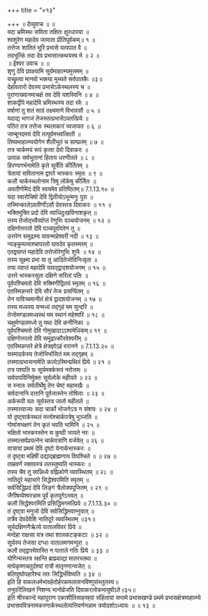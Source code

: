 +++
title = "०१३"

+++
॥ देव्युवाच ॥ ॥  
यदा भ्रमिस्थः सविता तक्षितः क्षुरधारया ॥  
श्वशुरेण महादेव जामाता प्रीतिपूर्वकम्॥ १ ॥  
तत्तेजः शातितं भूरि प्रभासे यत्पपात वै ॥  
तदभूत्किं तदा देव प्रभासात्कथयस्व मे ॥ २ ॥  
॥ ईश्वर उवाच ॥ ॥  
शृणु देवि प्रवक्ष्यामि सूर्यमाहात्म्यमुत्तमम् ॥  
यच्छ्रुत्वा मानवो भक्त्या मुच्यते सर्वपातकैः ॥३॥  
देहावतारो देवस्य प्रभासेऽर्कस्थलस्य च ॥  
पुराणाख्यानमाचक्षे तव देवि यशस्विनि ॥ ४ ॥  
शाकद्वीपे महादेवि भ्रमिस्थस्य तदा रवेः ॥  
वर्षाणां तु शतं साग्रं तक्ष्यमाणे विभावसौ ॥ ५ ॥  
यदाद्य भागजं तेजस्तत्प्रभासेऽपतत्प्रिये ॥  
पतितं तत्र तत्तेजः स्थलाकारं व्यजायत ॥ ६ ॥  
जाम्बूनदमयं देवि तत्पूर्वमभवत्क्षितौ ॥  
तिष्यमाहात्म्ययोगेन शैलीभूतं च साम्प्रतम् ॥ ७ ॥  
तत्र चार्कमयं रूपं कृत्वा देवो दिवाकरः ॥  
उत्पन्नः सर्वभूतानां हिताय धरणीतले ॥ ८ ॥  
हिरण्यगर्भनामेति कृते सूर्येति कीर्तितम् ॥  
त्रेतायां सवितानाम द्वापरे भास्करः स्मृतः ॥ ९ ॥  
कलौ चार्कस्थलोनाम त्रिषु लोकेषु कीर्तितः ॥  
अवतीर्णमिदं देवि स्वयमेव प्रतिष्ठितम्॥ 7.1.13.१० ॥  
यदा स्वारोचिषो देवि द्वितीयोऽभून्मनुः पुरा ॥  
तस्मिन्कालेऽवतीर्णोऽसौ देवस्तत्र दिवाकरः ॥ ११ ॥  
भक्तिमुक्ति प्रदो देवि व्याधिदुःखविनाशकृत् ॥  
तस्य तेजोद्भवैर्व्याप्तं रेणुभिः पञ्चयोजनम् ॥ १२ ॥  
दक्षिणोत्तरतो देवि पञ्चपूर्वापरेण तु ॥  
उत्तरेण समुद्रस्य यावन्माहेश्वरी नदी ॥ १३ ॥  
न्यङ्कुमत्याश्चापरतो यावदेव कृतस्मरम् ॥  
एतद्व्याप्तं महादेवि तत्तेजोरेणुभिः शुभैः ॥ १४ ॥  
तस्य सूक्ष्मा प्रभा या तु आदितेजोविनिःसृता ॥  
तया व्याप्तं महादेवि यावद्द्वादशयोजनम् ॥ १५ ॥  
उत्तरे भास्करसुता दक्षिणे सरितां पतिः ॥  
पूर्वपश्चिमतो देवि रुक्मिणीद्वितयं स्मृतम् ॥ १६ ॥  
एतस्मिन्नन्तरे देवि सौरं तेजः प्रसर्प्पितम् ॥  
तेन पावित्र्यमानीतं क्षेत्रं द्वादशयोजनम् ॥ १७ ॥  
तस्य मध्यस्य यन्मध्यं तद्गृहं मम सुन्दरि ॥  
तेजोमण्डलमध्यस्थं मम स्थानं महेश्वरि ॥ १८ ॥  
चक्षुर्मण्डलमध्ये तु यथा देवि कनीनिका ॥  
पूर्वपश्चिमतो देवि गोमुखादाऽऽश्वमेधिकम्॥ १९ ॥  
दक्षिणोत्तरतो देवि समुद्रात्कौरवेश्वरीम् ॥  
एतस्मिन्नन्तरे क्षेत्रे क्षेत्रज्ञोऽहं वरानने ॥ 7.1.13.२० ॥  
यस्मादर्कस्य तेजोभिर्भासितं मम तद्गृहम् ॥  
तस्मात्प्रभासनामेति कल्पेऽस्मिन्प्रथितं प्रिये ॥ २१ ॥  
तत्र पश्यति यः सूर्यमर्क्करूपं नरोत्तमः ॥  
सर्वपापविनिर्मुक्तः सूर्यलोके महीयते ॥ २२ ॥  
स स्नातः सर्वतीर्थेषु तेन चेष्टं महामखैः ॥  
सर्वदानानि दत्तानि पूर्वजास्तेन तोषिताः ॥ २३ ॥  
अर्करूपी यतः सूर्यस्तत्र जातो महीतले ॥  
तस्मात्त्याज्यः सदा चार्को भोजनेऽत्र न संशयः ॥ २४ ॥  
यो दृष्ट्वार्कस्थलं मर्त्त्यश्चार्कपत्रेषु भुञ्जति ॥  
गोमांसभक्षणं तेन कृतं भवति भामिनि ॥ २५ ॥  
भक्षितो भास्करस्तेन स कुष्ठी जायते नरः ॥  
तस्मात्सर्वप्रयत्नेन चार्कपत्राणि वर्जयेत् ॥ २६ ॥  
यात्रायां प्रथमं देवि दृष्टो येनार्कभास्करः ॥  
तं दृष्ट्वा महिषीं दद्याद्ब्राह्मणाय विपश्चिते ॥ ॥ २७ ॥  
ताम्रवर्णं रक्तवस्त्रं ततस्तुष्यति भास्करः ॥  
तस्य चैव तु सान्निध्ये वह्निकोणे व्यवस्थितम् ॥ २८ ॥  
नातिदूरे महाभागे सिद्धेश्वरमिति स्मृतम् ॥  
सर्वसिद्धिप्रदं देवि लिङ्गं त्रैलोक्यपूजितम् ॥ २९ ॥  
जैगीषव्येश्वरन्नाम पूर्वं कृतयुगेऽभवत् ॥  
कलौ सिद्धेश्वरमिति प्रसिद्धिमगमत्प्रिये ॥ 7.1.13.३० ॥  
तं दृष्ट्वा मनुजो देवि सर्वसिद्धिमवाप्नुयात् ॥  
तत्रैव देवदेवेशि नातिदूरे व्यवस्थितम् ॥३१॥  
सूर्यदक्षिणनैर्ऋत्ये पातालविवरं प्रिये ॥  
मन्देहा राक्षसा यत्र तथा शालकटङ्कटाः ॥ ३२ ॥  
सूर्यस्य तेजसा दग्धाः पातालमगमन्पुरा ॥  
कलौ तद्द्वारमेवास्ति न पाताले गतिः प्रिये ॥ ३३ ॥  
योगिन्यस्तत्र रक्षन्ति ब्राह्म्याद्या मातरस्तथा ॥  
माघेकृष्णचतुर्दश्यां रात्रौ मातृगणान्यजेत् ॥  
बलिपुष्पोपहारैश्च ततः सिद्धिर्भविष्यति ॥ ३४ ॥  
इति हि सकलधर्मभावहेतोर्हरकमलासनविष्णुसंस्तुतस्य॥  
तनुपरिलिखनं निशम्य भानोर्व्रजति दिवाकरलोकमायुषोंऽते॥३५॥  
इति श्रीस्कान्दे महापुराण एकाशीतिसाहस्र्यां संहितायां सप्तमे प्रभासखण्डे प्रथमे प्रभासक्षेत्रमाहात्म्ये प्रभासपवित्रनामकरणार्कस्थलोत्पत्तिवर्णनन्नाम त्रयोदशोऽध्यायः ॥ ॥ १३ ॥